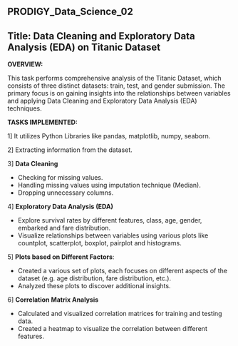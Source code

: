 ## PRODIGY_Data_Science_02

## Title: Data Cleaning and Exploratory Data Analysis (EDA) on Titanic Dataset

**OVERVIEW:**

This task performs comprehensive analysis of the Titanic Dataset, which consists of three distinct datasets: train, test, and gender submission. The primary focus is on gaining insights into the relationships between variables and applying Data Cleaning and Exploratory Data Analysis (EDA) techniques.

**TASKS IMPLEMENTED:**

1] It utilizes Python Libraries like pandas, matplotlib, numpy, seaborn.

2] Extracting information from the dataset.

3] **Data Cleaning**
  - Checking for missing values.
  - Handling missing values using imputation technique (Median).
  - Dropping unnecessary columns.

4] **Exploratory Data Analysis (EDA)**
  - Explore survival rates by different features, class, age, gender, embarked and fare distribution.
  - Visualize relationships between variables using various plots like countplot, scatterplot, boxplot, pairplot and histograms.

5] **Plots based on Different Factors**:
   - Created a various set of plots, each focuses on different aspects of the dataset (e.g. age distribution, fare distribution, etc.).
   - Analyzed these plots to discover additional insights.

6] **Correlation Matrix Analysis**
  - Calculated and visualized correlation matrices for training and testing data.
  - Created a heatmap to visualize the correlation between different features.
